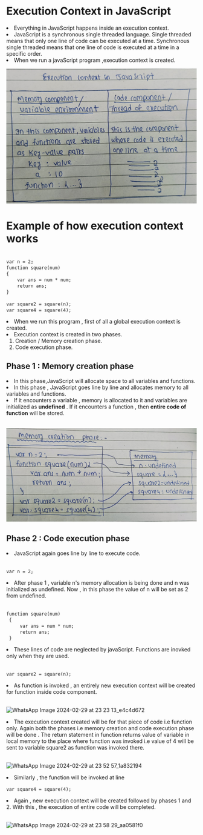 # Execution Context in JavaScript

<li>Everything in JavaScript happens inside an execution context.</li>
<li>JavaScript is a synchronous single threaded language. Single threaded means that only one line of code can be executed at a time. Synchronous single threaded means that one line of code is executed at a time in a specific order.</li>
<li>When we run a javaScript program ,execution context is created.</li<br>

![alt text](<WhatsApp Image 2024-02-29 at 18.34.49_cca1086b.jpg>)

# Example of how execution context works

```

var n = 2;
function square(num)
{
    var ans = num * num;
    return ans;
}

var square2 = square(n);
var square4 = square(4);

```

<li>When we run this program , first of all a global execution context is created.</li>
<li>Execution context is created in two phases.
    <ol>
        <li>Creation / Memory creation phase.</li>
        <li>Code execution phase.</li>
    </ol>
</li>

## Phase 1 :  Memory creation phase
<li>In this phase,JavaScript will allocate space to all variables and functions.</li>
<li>In this phase , JavaScript goes line by line and allocates memory to all variables and functions.</li>
<li>If it encounters a variable , memory is allocated to it and variables are initialized as <strong>undefined</strong> . If it encounters a function , then <strong>entire code of function</strong> will be stored.</li><br>

![alt text](<WhatsApp Image 2024-02-29 at 18.50.36_66814c5d.jpg>)


## Phase 2 : Code execution phase

<li>JavaScript again goes line by line to execute code.</li><br>

```
var n = 2;
```

<li>
    After phase 1 , variable n's memory allocation is being done and n was initialized as undefined. Now , in this phase the value of n will be set as 2 from undefined.
</li><br>

   ```
   function square(num)
    {
        var ans = num * num;
        return ans;
    }
   ```

<li>
    These lines of code are neglected by javaScript. Functions are inovked only when they are used.
</li><br>

```
var square2 = square(n);
```

<li>
As function is invoked , an entirely new execution context will be created for  function inside code component. 
</li><br>

![WhatsApp Image 2024-02-29 at 23 23 13_e4c4d672](https://github.com/VVSD-Charan/Striver-A-Z-sheet-and-learning/assets/105978561/0bda640e-74eb-422a-8271-ad0edbbac2db)

<li>
The execution context created will be for that piece of code i.e function only. Again both the phases i.e memory creation and code execution phase will be done . The return statement in function returns value of variable in local memory to the place where function was invoked i.e value of 4 will be sent to variable square2 as function was invoked there.
</li><br>

![WhatsApp Image 2024-02-29 at 23 52 57_1a832194](https://github.com/VVSD-Charan/Striver-A-Z-sheet-and-learning/assets/105978561/5c8d42e8-20e0-4444-9cd4-4610ec466e66)

<li>
Similarly , the function will be invoked at line
</li>

```
var square4 = square(4);
```

<li>
Again , new execution context will be created followed by phases 1 and 2. With this , the execution of entire code will be completed.
</li><br>

![WhatsApp Image 2024-02-29 at 23 58 29_aa0581f0](https://github.com/VVSD-Charan/Striver-A-Z-sheet-and-learning/assets/105978561/4d25938c-86a7-47bc-a4c2-6f6edc645b5d)





